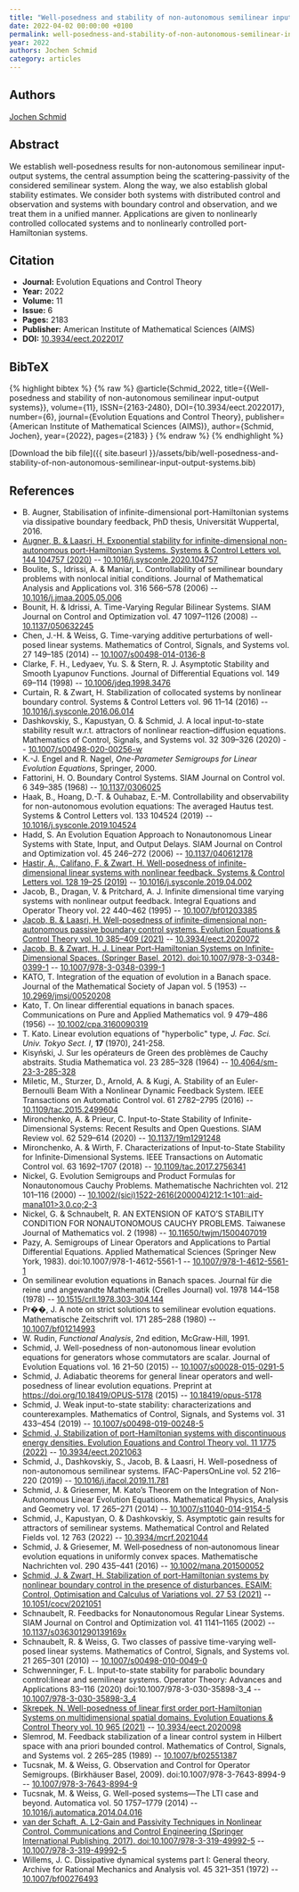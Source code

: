 ```yaml
---
title: "Well-posedness and stability of non-autonomous semilinear input-output systems"
date: 2022-04-02 00:00:00 +0100
permalink: well-posedness-and-stability-of-non-autonomous-semilinear-input-output-systems
year: 2022
authors: Jochen Schmid
category: articles
---
```

 
## Authors
[Jochen Schmid](authors/jochen-schmid)
 
## Abstract
We establish well-posedness results for non-autonomous semilinear input-output systems, the central assumption being the scattering-passivity of the considered semilinear system. Along the way, we also establish global stability estimates. We consider both systems with distributed control and observation and systems with boundary control and observation, and we treat them in a unified manner. Applications are given to nonlinearly controlled collocated systems and to nonlinearly controlled port-Hamiltonian systems.
 
## Citation
- **Journal:** Evolution Equations and Control Theory
- **Year:** 2022
- **Volume:** 11
- **Issue:** 6
- **Pages:** 2183
- **Publisher:** American Institute of Mathematical Sciences (AIMS)
- **DOI:** [10.3934/eect.2022017](https://doi.org/10.3934/eect.2022017)
 
## BibTeX
{% highlight bibtex %}
{% raw %}
@article{Schmid_2022,
  title={{Well-posedness and stability of non-autonomous semilinear input-output systems}},
  volume={11},
  ISSN={2163-2480},
  DOI={10.3934/eect.2022017},
  number={6},
  journal={Evolution Equations and Control Theory},
  publisher={American Institute of Mathematical Sciences (AIMS)},
  author={Schmid, Jochen},
  year={2022},
  pages={2183}
}
{% endraw %}
{% endhighlight %}
 
[Download the bib file]({{ site.baseurl }}/assets/bib/well-posedness-and-stability-of-non-autonomous-semilinear-input-output-systems.bib)
 
## References
- B. Augner, Stabilisation of infinite-dimensional port-Hamiltonian systems via dissipative boundary feedback, PhD thesis, Universität Wuppertal, 2016.
- [Augner, B. & Laasri, H. Exponential stability for infinite-dimensional non-autonomous port-Hamiltonian Systems. Systems &amp; Control Letters vol. 144 104757 (2020)](exponential-stability-for-infinite-dimensional-non-autonomous-port-hamiltonian-systems) -- [10.1016/j.sysconle.2020.104757](https://doi.org/10.1016/j.sysconle.2020.104757)
- Boulite, S., Idrissi, A. & Maniar, L. Controllability of semilinear boundary problems with nonlocal initial conditions. Journal of Mathematical Analysis and Applications vol. 316 566–578 (2006) -- [10.1016/j.jmaa.2005.05.006](https://doi.org/10.1016/j.jmaa.2005.05.006)
- Bounit, H. & Idrissi, A. Time-Varying Regular Bilinear Systems. SIAM Journal on Control and Optimization vol. 47 1097–1126 (2008) -- [10.1137/050632245](https://doi.org/10.1137/050632245)
- Chen, J.-H. & Weiss, G. Time-varying additive perturbations of well-posed linear systems. Mathematics of Control, Signals, and Systems vol. 27 149–185 (2014) -- [10.1007/s00498-014-0136-8](https://doi.org/10.1007/s00498-014-0136-8)
- Clarke, F. H., Ledyaev, Yu. S. & Stern, R. J. Asymptotic Stability and Smooth Lyapunov Functions. Journal of Differential Equations vol. 149 69–114 (1998) -- [10.1006/jdeq.1998.3476](https://doi.org/10.1006/jdeq.1998.3476)
- Curtain, R. & Zwart, H. Stabilization of collocated systems by nonlinear boundary control. Systems &amp; Control Letters vol. 96 11–14 (2016) -- [10.1016/j.sysconle.2016.06.014](https://doi.org/10.1016/j.sysconle.2016.06.014)
- Dashkovskiy, S., Kapustyan, O. & Schmid, J. A local input-to-state stability result w.r.t. attractors of nonlinear reaction–diffusion equations. Mathematics of Control, Signals, and Systems vol. 32 309–326 (2020) -- [10.1007/s00498-020-00256-w](https://doi.org/10.1007/s00498-020-00256-w)
- K.-J. Engel and R. Nagel, <i>One-Parameter Semigroups for Linear Evolution Equations</i>, Springer, 2000.
- Fattorini, H. O. Boundary Control Systems. SIAM Journal on Control vol. 6 349–385 (1968) -- [10.1137/0306025](https://doi.org/10.1137/0306025)
- Haak, B., Hoang, D.-T. & Ouhabaz, E.-M. Controllability and observability for non-autonomous evolution equations: The averaged Hautus test. Systems &amp; Control Letters vol. 133 104524 (2019) -- [10.1016/j.sysconle.2019.104524](https://doi.org/10.1016/j.sysconle.2019.104524)
- Hadd, S. An Evolution Equation Approach to Nonautonomous Linear Systems with State, Input, and Output Delays. SIAM Journal on Control and Optimization vol. 45 246–272 (2006) -- [10.1137/040612178](https://doi.org/10.1137/040612178)
- [Hastir, A., Califano, F. & Zwart, H. Well-posedness of infinite-dimensional linear systems with nonlinear feedback. Systems &amp; Control Letters vol. 128 19–25 (2019)](well-posedness-of-infinite-dimensional-linear-systems-with-nonlinear-feedback) -- [10.1016/j.sysconle.2019.04.002](https://doi.org/10.1016/j.sysconle.2019.04.002)
- Jacob, B., Dragan, V. & Pritchard, A. J. Infinite dimensional time varying systems with nonlinear output feedback. Integral Equations and Operator Theory vol. 22 440–462 (1995) -- [10.1007/bf01203385](https://doi.org/10.1007/bf01203385)
- [Jacob, B. & Laasri, H. Well-posedness of infinite-dimensional non-autonomous passive boundary control systems. Evolution Equations &amp; Control Theory vol. 10 385–409 (2021)](well-posedness-of-infinite-dimensional-non-autonomous-passive-boundary-control-systems) -- [10.3934/eect.2020072](https://doi.org/10.3934/eect.2020072)
- [Jacob, B. & Zwart, H. J. Linear Port-Hamiltonian Systems on Infinite-Dimensional Spaces. (Springer Basel, 2012). doi:10.1007/978-3-0348-0399-1](linear-port-hamiltonian-systems-on-infinite-dimensional-spaces) -- [10.1007/978-3-0348-0399-1](https://doi.org/10.1007/978-3-0348-0399-1)
- KATO, T. Integration of the equation of evolution in a Banach space. Journal of the Mathematical Society of Japan vol. 5 (1953) -- [10.2969/jmsj/00520208](https://doi.org/10.2969/jmsj/00520208)
- Kato, T. On linear differential equations in banach spaces. Communications on Pure and Applied Mathematics vol. 9 479–486 (1956) -- [10.1002/cpa.3160090319](https://doi.org/10.1002/cpa.3160090319)
- T. Kato. Linear evolution equations of "hyperbolic" type, <i>J. Fac. Sci. Univ. Tokyo Sect. I</i>, <b>17</b> (1970), 241-258.
- Kisyński, J. Sur les opérateurs de Green des problèmes de Cauchy abstraits. Studia Mathematica vol. 23 285–328 (1964) -- [10.4064/sm-23-3-285-328](https://doi.org/10.4064/sm-23-3-285-328)
- Miletic, M., Sturzer, D., Arnold, A. & Kugi, A. Stability of an Euler-Bernoulli Beam With a Nonlinear Dynamic Feedback System. IEEE Transactions on Automatic Control vol. 61 2782–2795 (2016) -- [10.1109/tac.2015.2499604](https://doi.org/10.1109/tac.2015.2499604)
- Mironchenko, A. & Prieur, C. Input-to-State Stability of Infinite-Dimensional Systems: Recent Results and Open Questions. SIAM Review vol. 62 529–614 (2020) -- [10.1137/19m1291248](https://doi.org/10.1137/19m1291248)
- Mironchenko, A. & Wirth, F. Characterizations of Input-to-State Stability for Infinite-Dimensional Systems. IEEE Transactions on Automatic Control vol. 63 1692–1707 (2018) -- [10.1109/tac.2017.2756341](https://doi.org/10.1109/tac.2017.2756341)
- Nickel, G. Evolution Semigroups and Product Formulas for Nonautonomous Cauchy Problems. Mathematische Nachrichten vol. 212 101–116 (2000) -- [10.1002/(sici)1522-2616(200004)212:1<101::aid-mana101>3.0.co;2-3](https://doi.org/10.1002/(sici)1522-2616(200004)212:1<101::aid-mana101>3.0.co;2-3)
- Nickel, G. & Schnaubelt, R. AN EXTENSION OF KATO’S STABILITY CONDITION FOR NONAUTONOMOUS CAUCHY PROBLEMS. Taiwanese Journal of Mathematics vol. 2 (1998) -- [10.11650/twjm/1500407019](https://doi.org/10.11650/twjm/1500407019)
- Pazy, A. Semigroups of Linear Operators and Applications to Partial Differential Equations. Applied Mathematical Sciences (Springer New York, 1983). doi:10.1007/978-1-4612-5561-1 -- [10.1007/978-1-4612-5561-1](https://doi.org/10.1007/978-1-4612-5561-1)
- On semilinear evolution equations in Banach spaces. Journal für die reine und angewandte Mathematik (Crelles Journal) vol. 1978 144–158 (1978) -- [10.1515/crll.1978.303-304.144](https://doi.org/10.1515/crll.1978.303-304.144)
- Pr��, J. A note on strict solutions to semilinear evolution equations. Mathematische Zeitschrift vol. 171 285–288 (1980) -- [10.1007/bf01214993](https://doi.org/10.1007/bf01214993)
- W. Rudin, <i>Functional Analysis</i>, 2nd edition, McGraw-Hill, 1991.
- Schmid, J. Well-posedness of non-autonomous linear evolution equations for generators whose commutators are scalar. Journal of Evolution Equations vol. 16 21–50 (2015) -- [10.1007/s00028-015-0291-5](https://doi.org/10.1007/s00028-015-0291-5)
- Schmid, J. Adiabatic theorems for general linear operators and well-posedness of linear evolution equations. Preprint at https://doi.org/10.18419/OPUS-5178 (2015) -- [10.18419/opus-5178](https://doi.org/10.18419/opus-5178)
- Schmid, J. Weak input-to-state stability: characterizations and counterexamples. Mathematics of Control, Signals, and Systems vol. 31 433–454 (2019) -- [10.1007/s00498-019-00248-5](https://doi.org/10.1007/s00498-019-00248-5)
- [Schmid, J. Stabilization of port-Hamiltonian systems with discontinuous energy densities. Evolution Equations and Control Theory vol. 11 1775 (2022)](stabilization-of-port-hamiltonian-systems-with-discontinuous-energy-densities) -- [10.3934/eect.2021063](https://doi.org/10.3934/eect.2021063)
- Schmid, J., Dashkovskiy, S., Jacob, B. & Laasri, H. Well-posedness of non-autonomous semilinear systems. IFAC-PapersOnLine vol. 52 216–220 (2019) -- [10.1016/j.ifacol.2019.11.781](https://doi.org/10.1016/j.ifacol.2019.11.781)
- Schmid, J. & Griesemer, M. Kato’s Theorem on the Integration of Non-Autonomous Linear Evolution Equations. Mathematical Physics, Analysis and Geometry vol. 17 265–271 (2014) -- [10.1007/s11040-014-9154-5](https://doi.org/10.1007/s11040-014-9154-5)
- Schmid, J., Kapustyan, O. & Dashkovskiy, S. Asymptotic gain results for attractors of semilinear systems. Mathematical Control and Related Fields vol. 12 763 (2022) -- [10.3934/mcrf.2021044](https://doi.org/10.3934/mcrf.2021044)
- Schmid, J. & Griesemer, M. Well‐posedness of non‐autonomous linear evolution equations in uniformly convex spaces. Mathematische Nachrichten vol. 290 435–441 (2016) -- [10.1002/mana.201500052](https://doi.org/10.1002/mana.201500052)
- [Schmid, J. & Zwart, H. Stabilization of port-Hamiltonian systems by nonlinear boundary control in the presence of disturbances. ESAIM: Control, Optimisation and Calculus of Variations vol. 27 53 (2021)](stabilization-of-port-hamiltonian-systems-by-nonlinear-boundary-control-in-the-presence-of-disturbances) -- [10.1051/cocv/2021051](https://doi.org/10.1051/cocv/2021051)
- Schnaubelt, R. Feedbacks for Nonautonomous Regular Linear Systems. SIAM Journal on Control and Optimization vol. 41 1141–1165 (2002) -- [10.1137/s036301290139169x](https://doi.org/10.1137/s036301290139169x)
- Schnaubelt, R. & Weiss, G. Two classes of passive time-varying well-posed linear systems. Mathematics of Control, Signals, and Systems vol. 21 265–301 (2010) -- [10.1007/s00498-010-0049-0](https://doi.org/10.1007/s00498-010-0049-0)
- Schwenninger, F. L. Input-to-state stability for parabolic boundary control:linear and semilinear systems. Operator Theory: Advances and Applications 83–116 (2020) doi:10.1007/978-3-030-35898-3_4 -- [10.1007/978-3-030-35898-3_4](https://doi.org/10.1007/978-3-030-35898-3_4)
- [Skrepek, N. Well-posedness of linear first order port-Hamiltonian Systems on multidimensional spatial domains. Evolution Equations &amp; Control Theory vol. 10 965 (2021)](well-posedness-of-linear-first-order-port-hamiltonian-systems-on-multidimensional-spatial-domains) -- [10.3934/eect.2020098](https://doi.org/10.3934/eect.2020098)
- Slemrod, M. Feedback stabilization of a linear control system in Hilbert space with ana priori bounded control. Mathematics of Control, Signals, and Systems vol. 2 265–285 (1989) -- [10.1007/bf02551387](https://doi.org/10.1007/bf02551387)
- Tucsnak, M. & Weiss, G. Observation and Control for Operator Semigroups. (Birkhäuser Basel, 2009). doi:10.1007/978-3-7643-8994-9 -- [10.1007/978-3-7643-8994-9](https://doi.org/10.1007/978-3-7643-8994-9)
- Tucsnak, M. & Weiss, G. Well-posed systems—The LTI case and beyond. Automatica vol. 50 1757–1779 (2014) -- [10.1016/j.automatica.2014.04.016](https://doi.org/10.1016/j.automatica.2014.04.016)
- [van der Schaft, A. L2-Gain and Passivity Techniques in Nonlinear Control. Communications and Control Engineering (Springer International Publishing, 2017). doi:10.1007/978-3-319-49992-5](l2-gain-and-passivity-techniques-in-nonlinear-control) -- [10.1007/978-3-319-49992-5](https://doi.org/10.1007/978-3-319-49992-5)
- Willems, J. C. Dissipative dynamical systems part I: General theory. Archive for Rational Mechanics and Analysis vol. 45 321–351 (1972) -- [10.1007/bf00276493](https://doi.org/10.1007/bf00276493)

